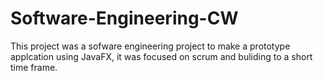 # Software-Engineering-CW
This project was a sofware engineering project to make a prototype applcation using JavaFX, it was focused on scrum and buliding to a short time frame.
